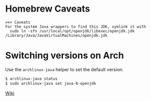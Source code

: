 # Homebrew Caveats

```
==> Caveats
For the system Java wrappers to find this JDK, symlink it with
  sudo ln -sfn /usr/local/opt/openjdk/libexec/openjdk.jdk /Library/Java/JavaVirtualMachines/openjdk.jdk
```

# Switching versions on Arch

Use the `archlinux-java` helper to set the default version.

```bash
$ archlinux-java status
$ sudo archlinux-java set java-8-openjdk
```

[Wiki][1]

[1]: https://wiki.archlinux.org/index.php/java#Switching_between_JVM
